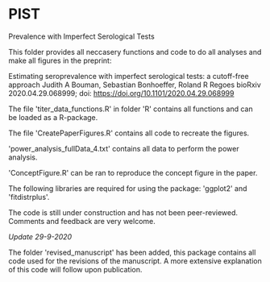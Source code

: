 # PIST

Prevalence with Imperfect Serological Tests 

This folder provides all neccasery functions and code to do all analyses and 
make all figures in the preprint: 

Estimating seroprevalence with imperfect serological tests: 
a cutoff-free approach
Judith A Bouman, Sebastian Bonhoeffer, Roland R Regoes
bioRxiv 2020.04.29.068999; doi: https://doi.org/10.1101/2020.04.29.068999

The file 'titer_data_functions.R' in folder 'R' contains all functions and 
can be loaded as a R-package. 

The file 'CreatePaperFigures.R' contains all code to recreate the figures.

'power_analysis_fullData_4.txt' contains all data to perform the power analysis. 

'ConceptFigure.R' can be ran to reproduce the concept figure in the paper. 

The following libraries are required for using the package: 
'ggplot2' and 'fitdistrplus'.

The code is still under construction and has not been peer-reviewed. 
Comments and feedback are very welcome. 

*Update 29-9-2020*

The folder 'revised_manuscript' has been added, this package contains all code used for the revisions of the manuscript. A more extensive explanation of this code will follow upon publication. 
